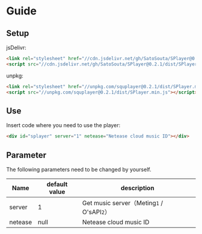 # Guide

## Setup

jsDelivr:

```html
<link rel="stylesheet" href="//cdn.jsdelivr.net/gh/SatoSouta/SPlayer@0.2.1/dist/SPlayer.min.css" />
<script src="//cdn.jsdelivr.net/gh/SatoSouta/SPlayer@0.2.1/dist/SPlayer.min.js"></script>
```

unpkg:
```html
<link rel="stylesheet" href="//unpkg.com/squplayer@0.2.1/dist/SPlayer.min.css" />
<script src="//unpkg.com/squplayer@0.2.1/dist/SPlayer.min.js"></script>
```

## Use

Insert code where you need to use the player:

```html
<div id="splayer" server="1" netease="Netease cloud music ID"></div>
```

## Parameter

The following parameters need to be changed by yourself.

Name | default value | description
----|-------|----
server|1|Get music server（Meting`1` / O'sAPI`2`）
netease|null|Netease cloud music ID